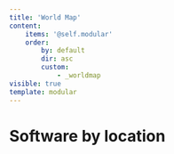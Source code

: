 ```yaml
---
title: 'World Map'
content:
    items: '@self.modular'
    order:
        by: default
        dir: asc
        custom:
            - _worldmap
visible: true
template: modular
---
```


# Software by location

